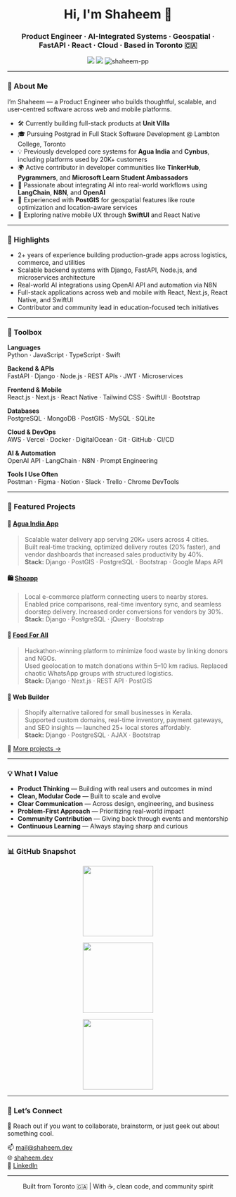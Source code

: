 <h1 align="center">Hi, I'm Shaheem 👋</h1>
<h3 align="center">Product Engineer · AI-Integrated Systems · Geospatial · FastAPI · React · Cloud · Based in Toronto 🇨🇦</h3>

<p align="center">
  <a href="https://www.linkedin.com/in/shaheem-pp/"><img src="https://img.shields.io/badge/LinkedIn-Shaheem%20PP-blue?style=flat-square"></a>
  <a href="https://shaheem.dev"><img src="https://img.shields.io/badge/Portfolio-shaheem.dev-0ea5e9?style=flat-square"></a>
  <img src="https://komarev.com/ghpvc/?username=shaheem-pp&label=Profile%20views&color=0e75b6&style=flat-square" alt="shaheem-pp" />
</p>

---

### 👋 About Me

I’m Shaheem — a Product Engineer who builds thoughtful, scalable, and user-centred software across web and mobile platforms.

- 🛠 Currently building full-stack products at **Unit Villa**
- 🎓 Pursuing Postgrad in Full Stack Software Development @ Lambton College, Toronto
- 💡 Previously developed core systems for **Agua India** and **Cynbus**, including platforms used by 20K+ customers
- 🌍 Active contributor in developer communities like **TinkerHub**, **Pygrammers**, and **Microsoft Learn Student Ambassadors**
- 🤖 Passionate about integrating AI into real-world workflows using **LangChain**, **N8N**, and **OpenAI**
- 📍 Experienced with **PostGIS** for geospatial features like route optimization and location-aware services
- 📱 Exploring native mobile UX through **SwiftUI** and React Native

---

### 🌟 Highlights

- 2+ years of experience building production-grade apps across logistics, commerce, and utilities
- Scalable backend systems with Django, FastAPI, Node.js, and microservices architecture
- Real-world AI integrations using OpenAI API and automation via N8N
- Full-stack applications across web and mobile with React, Next.js, React Native, and SwiftUI
- Contributor and community lead in education-focused tech initiatives

---

### 🔧 Toolbox

**Languages**  
Python · JavaScript · TypeScript · Swift

**Backend & APIs**  
FastAPI · Django · Node.js · REST APIs · JWT · Microservices

**Frontend & Mobile**  
React.js · Next.js · React Native · Tailwind CSS · SwiftUI · Bootstrap

**Databases**  
PostgreSQL · MongoDB · PostGIS · MySQL · SQLite

**Cloud & DevOps**  
AWS · Vercel · Docker · DigitalOcean · Git · GitHub · CI/CD

**AI & Automation**  
OpenAI API · LangChain · N8N · Prompt Engineering

**Tools I Use Often**  
Postman · Figma · Notion · Slack · Trello · Chrome DevTools

---

### 🚀 Featured Projects

#### 🌊 [Agua India App](https://apps.apple.com/in/app/agua-india/id1503679371)
> Scalable water delivery app serving 20K+ users across 4 cities.  
> Built real-time tracking, optimized delivery routes (20% faster), and vendor dashboards that increased sales productivity by 40%.  
**Stack:** Django · PostGIS · PostgreSQL · Bootstrap · Google Maps API

#### 🛍 [Shoapp](https://apps.apple.com/ca/app/sho-app-shopping-app/id6450304129)
> Local e-commerce platform connecting users to nearby stores.  
> Enabled price comparisons, real-time inventory sync, and seamless doorstep delivery. Increased order conversions for vendors by 30%.  
**Stack:** Django · PostgreSQL · jQuery · Bootstrap

#### 🥣 [Food For All](https://github.com/AkshayBenny/food-surplus-detection)
> Hackathon-winning platform to minimize food waste by linking donors and NGOs.  
> Used geolocation to match donations within 5–10 km radius. Replaced chaotic WhatsApp groups with structured logistics.  
**Stack:** Django · Next.js · REST API · PostGIS

#### 🧰 Web Builder
> Shopify alternative tailored for small businesses in Kerala.  
> Supported custom domains, real-time inventory, payment gateways, and SEO insights — launched 25+ local stores affordably.  
**Stack:** Django · PostgreSQL · AJAX · Bootstrap

🔗 [More projects →](https://shaheem.dev/projects)

---

### 💡 What I Value

- **Product Thinking** — Building with real users and outcomes in mind  
- **Clean, Modular Code** — Built to scale and evolve  
- **Clear Communication** — Across design, engineering, and business  
- **Problem-First Approach** — Prioritizing real-world impact  
- **Community Contribution** — Giving back through events and mentorship  
- **Continuous Learning** — Always staying sharp and curious

---

### 📊 GitHub Snapshot

<p align="center">
  <img src="https://github-readme-stats.vercel.app/api?username=shaheem-pp&theme=dark&include_all_commits=true&count_private=true&hide_border=true" height="160" />
</p>
  <p align="center">
    <img src="https://github-readme-stats.vercel.app/api/top-langs/?username=shaheem-pp&layout=compact&theme=dark&hide_border=true" height="160"/>
  </p>
  <p align="center">
    <img src="https://github-readme-streak-stats.herokuapp.com?user=shaheem-pp&theme=dark&hide_border=true&short_numbers=true&date_format=M%20j%5B%2C%20Y%5D" height="160"/>
  </p>

---

### 🤝 Let’s Connect

💬 Reach out if you want to collaborate, brainstorm, or just geek out about something cool.

📫 mail@shaheem.dev  
🌐 [shaheem.dev](https://shaheem.dev)  
💼 [LinkedIn](https://www.linkedin.com/in/shaheem-pp)

---

<p align="center">
  Built from Toronto 🇨🇦 | With ☕, clean code, and community spirit
</p>
